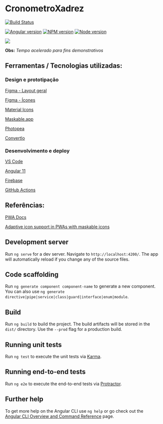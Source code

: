 # CronometroXadrez

[![Build Status](https://github.com/Lariel/chess-timer/actions/workflows/firebase-hosting-pull-request.yml/badge.svg)](https://cronometro-xadrez.web.app/)

[![Angular version](https://img.shields.io/badge/Angular-v11.2.11-DD0031?style=flat&logo=angular&logoColor=DD0031)](https://angular.io/)
[![NPM version](https://img.shields.io/badge/npm-v6.14.12-blue.svg?style=flat)](http://nodejs.org/download/)
[![Node version](https://img.shields.io/badge/node-v14.16.1-lithgreen.svg?style=flat)](http://nodejs.org/download/) 

<img src="./pictures/capture-gameplay.gif" />

**Obs:** *Tempo acelerado para fins demonstrativos*

## Ferramentas / Tecnologias utilizadas:

### Design e prototipação
[Figma - Layout geral](https://www.figma.com/file/pSkliX2EMjF0XxUwQl6D0Y/Cron%C3%B4metro-Xadrez?node-id=0%3A1)

[Figma - Ícones](https://www.figma.com/file/pSkliX2EMjF0XxUwQl6D0Y/?node-id=23%3A0)

[Material Icons](https://fonts.google.com/icons)

[Maskable.app](https://maskable.app/editor)

[Photopea](https://www.photopea.com/)

[ConvertIo](https://convertio.co/pt/)

### Desenvolvimento e deploy
[VS Code](https://code.visualstudio.com/)

[Angular 11](https://angular.io/)

[Firebase](https://firebase.google.com/docs/build)

[GitHub Actions](https://docs.github.com/en/actions/reference)


## Referências:
[PWA Docs](https://web.dev/progressive-web-apps/)

[Adaptive icon support in PWAs with maskable icons](https://web.dev/maskable-icon/?utm_source=devtools)


## Development server

Run `ng serve` for a dev server. Navigate to `http://localhost:4200/`. The app will automatically reload if you change any of the source files.

## Code scaffolding

Run `ng generate component component-name` to generate a new component. You can also use `ng generate directive|pipe|service|class|guard|interface|enum|module`.

## Build

Run `ng build` to build the project. The build artifacts will be stored in the `dist/` directory. Use the `--prod` flag for a production build.

## Running unit tests

Run `ng test` to execute the unit tests via [Karma](https://karma-runner.github.io).

## Running end-to-end tests

Run `ng e2e` to execute the end-to-end tests via [Protractor](http://www.protractortest.org/).

## Further help

To get more help on the Angular CLI use `ng help` or go check out the [Angular CLI Overview and Command Reference](https://angular.io/cli) page.
